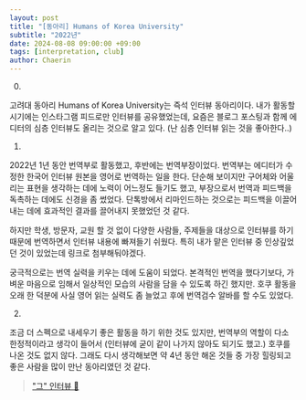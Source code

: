 ```yaml
---
layout: post
title: "[동아리] Humans of Korea University"
subtitle: "2022년"
date: 2024-08-08 09:00:00 +09:00
tags: [interpretation, club]
author: Chaerin
---
```


0.
고려대 동아리 Humans of Korea University는 즉석 인터뷰 동아리이다. 내가 활동할 시기에는 인스타그램 피드로만 인터뷰를 공유했었는데, 요즘은 블로그 포스팅과 함께 에디터의 심층 인터뷰도 올리는 것으로 알고 있다. (난 심층 인터뷰 읽는 것을 좋아한다..)

1.
2022년 1년 동안 번역부로 활동했고, 후반에는 번역부장이었다. 번역부는 에디터가 수정한 한국어 인터뷰 원본을 영어로 번역하는 일을 한다. 단순해 보이지만 구어체와 어울리는 표현을 생각하는 데에 노력이 어느정도 들기도 했고, 부장으로서 번역과 피드백을 독촉하는 데에도 신경을 좀 썼었다. 단톡방에서 리마인드하는 것으로는 피드백을 이끌어내는 데에 효과적인 결과를 끌어내지 못했었던 것 같다.

  하지만 학생, 방문자, 교원 할 것 없이 다양한 사람들, 주제들을 대상으로 인터뷰를 하기 때문에 번역하면서 인터뷰 내용에 빠져들기 쉬웠다. 특히 내가 맡은 인터뷰 중 인상깊었던 것이 있었는데 링크로 첨부해둬야겠다.

  궁극적으로는 번역 실력을 키우는 데에 도움이 되었다. 본격적인 번역을 했다기보다, 가벼운 마음으로 임해서 일상적인 모습의 사람을 담을 수 있도록 하긴 했지만. 호쿠 활동을 오래 한 덕분에 사실 영어 읽는 실력도 좀 늘었고 후에 번역검수 알바를 할 수도 있었다.

2.
조금 더 스펙으로 내세우기 좋은 활동을 하기 위한 것도 있지만, 번역부의 역할이 다소 한정적이라고 생각이 들어서 (인터뷰에 굳이 같이 나가지 않아도 되기도 했고.) 호쿠를 나온 것도 없지 않다. 그래도 다시 생각해보면 약 4년 동안 해온 것들 중 가장 힐링되고 좋은 사람을 많이 만난 동아리였던 것 같다.

> ["그" 인터뷰 💐](https://www.instagram.com/p/Cmyc6crPaMN/?igsh=ZnF4Z2Y4N3Q2NTdw)
